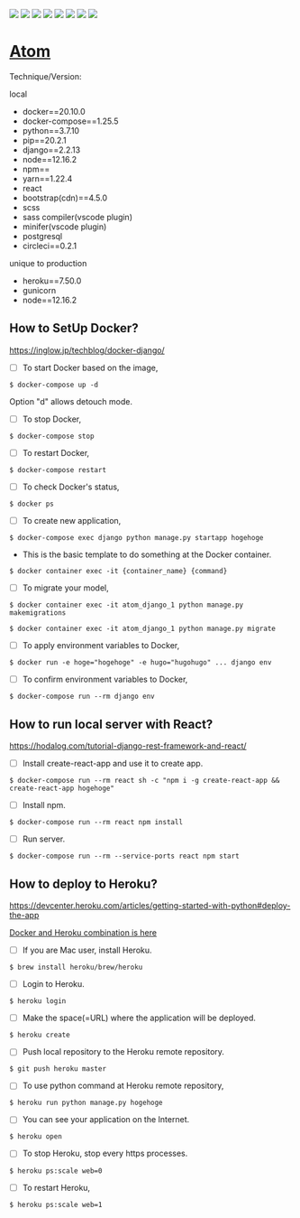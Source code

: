 <img src="https://img.shields.io/badge/-Django-092E20.svg?logo=django&style=flat"> <img src="https://img.shields.io/badge/-React-555.svg?logo=react&style=flat"> <img src="https://img.shields.io/badge/-Bootstrap-563D7C.svg?logo=bootstrap&style=flat"> <img src="https://img.shields.io/badge/-Sass-CC6699.svg?logo=sass&style=flat"> <img src="https://img.shields.io/badge/-PostgreSQL-336791.svg?logo=postgresql&style=flat"> <img src="https://img.shields.io/badge/-Docker-EEE.svg?logo=docker&style=flat"> <img src="https://img.shields.io/badge/-Heroku-430098.svg?logo=heroku&style=flat"> <img src="https://img.shields.io/badge/-CircleCI-343434.svg?logo=circleci&style=flat">

# [Atom](https://immense-falls-08135.herokuapp.com/)

Technique/Version:

local

- docker==20.10.0
- docker-compose==1.25.5
- python==3.7.10
- pip==20.2.1
- django==2.2.13
- node==12.16.2
- npm==
- yarn==1.22.4
- react
- bootstrap(cdn)==4.5.0
- scss
- sass compiler(vscode plugin)
- minifer(vscode plugin)
- postgresql
- circleci==0.2.1

unique to production

- heroku==7.50.0
- gunicorn
- node==12.16.2

## How to SetUp Docker?

https://inglow.jp/techblog/docker-django/

- [ ] To start Docker based on the image,

```
$ docker-compose up -d
```

Option "d" allows detouch mode.

- [ ] To stop Docker,

```
$ docker-compose stop
```

- [ ] To restart Docker,

```
$ docker-compose restart
```

- [ ] To check Docker's status,

```
$ docker ps
```

- [ ] To create new application,

```
$ docker-compose exec django python manage.py startapp hogehoge
```

- This is the basic template to do something at the Docker container.

```
$ docker container exec -it {container_name} {command}
```

- [ ] To migrate your model,

```
$ docker container exec -it atom_django_1 python manage.py makemigrations
```

```
$ docker container exec -it atom_django_1 python manage.py migrate
```

- [ ] To apply environment variables to Docker,

```
$ docker run -e hoge="hogehoge" -e hugo="hugohugo" ... django env
```

- [ ] To confirm environment variables to Docker,

```
$ docker-compose run --rm django env
```

## How to run local server with React?

https://hodalog.com/tutorial-django-rest-framework-and-react/

- [ ] Install create-react-app and use it to create app.

```
$ docker-compose run --rm react sh -c "npm i -g create-react-app && create-react-app hogehoge"
```

- [ ] Install npm.

```
$ docker-compose run --rm react npm install
```

- [ ] Run server.

```
$ docker-compose run --rm --service-ports react npm start
```

## How to deploy to Heroku?

https://devcenter.heroku.com/articles/getting-started-with-python#deploy-the-app

[Docker and Heroku combination is here](https://qiita.com/yongjugithub/items/822e5f2f6211b2665acf)

- [ ] If you are Mac user, install Heroku.

```
$ brew install heroku/brew/heroku
```

- [ ] Login to Heroku.

```
$ heroku login
```

- [ ] Make the space(=URL) where the application will be deployed.

```
$ heroku create
```

- [ ] Push local repository to the Heroku remote repository.

```
$ git push heroku master
```

- [ ] To use python command at Heroku remote repository,

```
$ heroku run python manage.py hogehoge
```

- [ ] You can see your application on the Internet.

```
$ heroku open
```

- [ ] To stop Heroku, stop every https processes.

```
$ heroku ps:scale web=0
```

- [ ] To restart Heroku,

```
$ heroku ps:scale web=1
```

